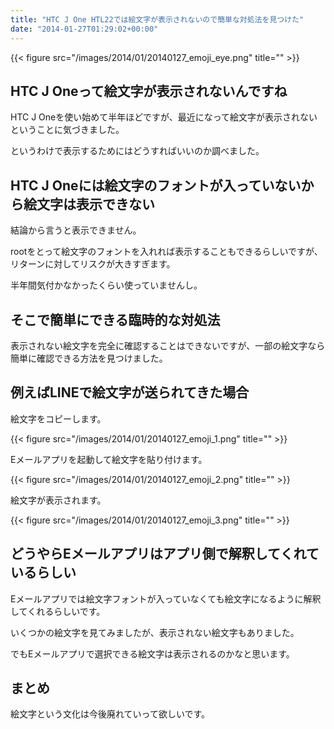 ```yaml
---
title: "HTC J One HTL22では絵文字が表示されないので簡単な対処法を見つけた"
date: "2014-01-27T01:29:02+00:00"
---
```


{{< figure src="/images/2014/01/20140127_emoji_eye.png" title="" >}}

## HTC J Oneって絵文字が表示されないんですね

HTC J Oneを使い始めて半年ほどですが、最近になって絵文字が表示されないということに気づきました。

というわけで表示するためにはどうすればいいのか調べました。

## HTC J Oneには絵文字のフォントが入っていないから絵文字は表示できない

結論から言うと表示できません。

rootをとって絵文字のフォントを入れれば表示することもできるらしいですが、リターンに対してリスクが大きすぎます。

半年間気付かなかったくらい使っていませんし。

## そこで簡単にできる臨時的な対処法

表示されない絵文字を完全に確認することはできないですが、一部の絵文字なら簡単に確認できる方法を見つけました。 

## 例えばLINEで絵文字が送られてきた場合

絵文字をコピーします。

{{< figure src="/images/2014/01/20140127_emoji_1.png" title="" >}}

Eメールアプリを起動して絵文字を貼り付けます。

{{< figure src="/images/2014/01/20140127_emoji_2.png" title="" >}}

絵文字が表示されます。

{{< figure src="/images/2014/01/20140127_emoji_3.png" title="" >}}

## どうやらEメールアプリはアプリ側で解釈してくれているらしい

Eメールアプリでは絵文字フォントが入っていなくても絵文字になるように解釈してくれるらしいです。

いくつかの絵文字を見てみましたが、表示されない絵文字もありました。

でもEメールアプリで選択できる絵文字は表示されるのかなと思います。 

## まとめ

絵文字という文化は今後廃れていって欲しいです。
